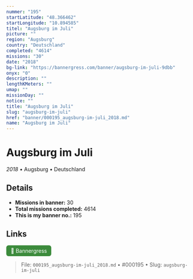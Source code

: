 ```yaml
---
nummer: "195"
startLatitude: "48.366462"
startLongitude: "10.894585"
titel: "Augsburg im Juli"
picture: ""
region: "Augsburg"
country: "Deutschland"
completed: "4614"
missions: "30"
date: "2018"
bg-link: "https://bannergress.com/banner/augsburg-im-juli-9dbb"
onyx: "0"
description: ""
lengthKMeters: ""
umap: ""
missionDay: ""
notice: ""
title: "Augsburg im Juli"
slug: "augsburg-im-juli"
href: "banner/000195_augsburg-im-juli_2018.md"
name: "Augsburg im Juli"
---
```

# Augsburg im Juli

*2018* • Augsburg • Deutschland





## Details

- **Missions in banner:** 30
- **Total missions completed:** 4614
- **This is my banner no.:** 195





## Links
<a href="https://bannergress.com/banner/augsburg-im-juli-9dbb" target="_blank" style="display:inline-block;margin-right:8px;padding:6px 12px;background:#3c8b3c;color:#fff;text-decoration:none;border-radius:6px;">🔗 Bannergress</a>



> File: `000195_augsburg-im-juli_2018.md`
> • #000195
> • Slug: `augsburg-im-juli`
